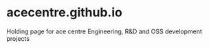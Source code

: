 # acecentre.github.io
Holding page for ace centre Engineering, R&amp;D and OSS development projects
